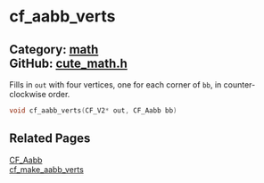 [](../header.md ':include')

# cf_aabb_verts

Category: [math](https://github.com/RandyGaul/cute_framework/blob/master/docs/api_reference?id=math)  
GitHub: [cute_math.h](https://github.com/RandyGaul/cute_framework/blob/master/include/cute_math.h)  
---

Fills in `out` with four vertices, one for each corner of `bb`, in counter-clockwise order.

```cpp
void cf_aabb_verts(CF_V2* out, CF_Aabb bb)
```

## Related Pages

[CF_Aabb](https://github.com/RandyGaul/cute_framework/blob/master/docs/math/cf_aabb.md)  
[cf_make_aabb_verts](https://github.com/RandyGaul/cute_framework/blob/master/docs/math/cf_make_aabb_verts.md)  
